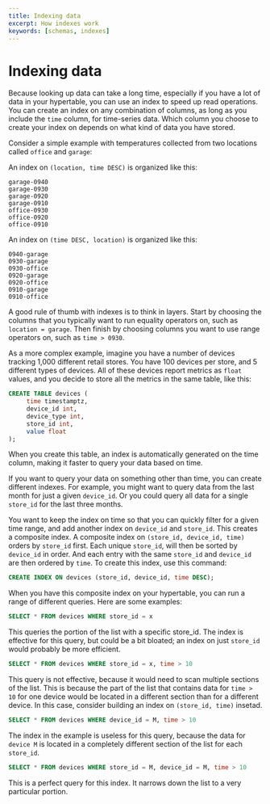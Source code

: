 ```yaml
---
title: Indexing data
excerpt: How indexes work
keywords: [schemas, indexes]
---
```


# Indexing data
Because looking up data can take a long time, especially if you have a lot of
data in your hypertable, you can use an index to speed up read operations. You
can create an index on any combination of columns, as long as you include the
`time` column, for time-series data. Which column you choose to create your
index on depends on what kind of data you have stored.

Consider a simple example with temperatures collected from two locations called
`office` and `garage`:

An index on `(location, time DESC)` is organized like this:
```
garage-0940
garage-0930
garage-0920
garage-0910
office-0930
office-0920
office-0910
```

An index on `(time DESC, location)` is organized like this:
```
0940-garage
0930-garage
0930-office
0920-garage
0920-office
0910-garage
0910-office
```

A good rule of thumb with indexes is to think in layers. Start by choosing the
columns that you typically want to run equality operators on, such as
`location = garage`. Then finish by choosing columns you want to use range
operators on, such as `time > 0930`.

As a more complex example, imagine you have a number of devices tracking
1,000 different retail stores. You have 100 devices per store, and 5 different
types of devices. All of these devices report metrics as `float` values, and you
decide to store all the metrics in the same table, like this:

```sql
CREATE TABLE devices (
     time timestamptz,
     device_id int,
     device_type int,
     store_id int,
     value float
);
```

When you create this table, an index is automatically generated on the time
column, making it faster to query your data based on time.

If you want to query your data on something other than time, you can create
different indexes. For example, you might want to query data from the last month
for just a given `device_id`. Or you could query all data for a single
`store_id` for the last three months.

You want to keep the index on time so that you can quickly filter for a given
time range, and add another index on `device_id` and `store_id`. This creates a
composite index. A composite index on `(store_id, device_id, time)` orders by
`store_id` first. Each unique `store_id`, will then be sorted by `device_id` in
order. And each entry with the same `store_id` and `device_id` are then ordered
by `time`. To create this index, use this command:

```sql
CREATE INDEX ON devices (store_id, device_id, time DESC);
```

When you have this composite index on your hypertable, you can run a range of
different queries. Here are some examples:

```sql
SELECT * FROM devices WHERE store_id = x
```

This queries the portion of the list with a specific store_id. The index is
effective for this query, but could be a bit bloated; an index on just
`store_id` would probably be more efficient.

```sql
SELECT * FROM devices WHERE store_id = x, time > 10
```

This query is not effective, because it would need to scan multiple sections of
the list. This is because the part of the list that contains data for
`time > 10` for one device would be located in a different section than for a
different device. In this case, consider building an index on `(store_id, time)`
insetad.

```sql
SELECT * FROM devices WHERE device_id = M, time > 10
```

The index in the example is useless for this query, because the data for
`device M` is located in a completely different section of the list for each
`store_id`.

```sql
SELECT * FROM devices WHERE store_id = M, device_id = M, time > 10
```

This is a perfect query for this index. It narrows down the list to a very
particular portion.
